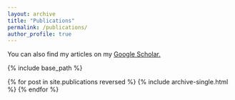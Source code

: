 ```yaml
---
layout: archive
title: "Publications"
permalink: /publications/
author_profile: true
---
```


You can also find my articles on my <u><a href="https://scholar.google.com/citations?user=ukwZMtYAAAAJ&hl=en"> Google Scholar</a>.</u>

{% include base_path %}

{% for post in site.publications reversed %}
  {% include archive-single.html %}
{% endfor %}
